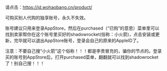 请点击：https://id.wohaobang.cn/product/ 

可购买别人代购的独享账号，永久不失效。

账号建议只用来登录AppStore，然后在purchased（“已购”的意思）菜单里可以找到卖家帮你在这个账号里买好的shadowrocket(俗称：小火箭)，点击安装或更新，完毕就可以退出AppStore账号，登录会自己的原来的AppleID了。

注意：不要自己搜“小火箭”这个俗称！！！都是李贵冒充的，骗你的节点的。登录买的账号到AppStore后，打开purchased菜单，翻翻就可以找到shadowrocket了！别自己搜！！！